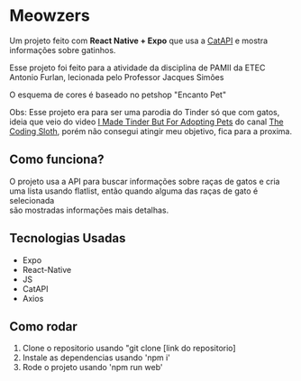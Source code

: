 # Meowzers 

Um projeto feito com **React Native + Expo** que usa a [CatAPI](https://thecatapi.com/) e mostra informações sobre gatinhos.

Esse projeto foi feito para a atividade da disciplina de PAMII da ETEC Antonio Furlan, lecionada pelo Professor Jacques Simões

O esquema de cores é baseado no petshop "Encanto Pet"

Obs: Esse projeto era para ser uma parodia do Tinder só que com gatos, ideia que veio do video [I Made Tinder But For Adopting Pets](https://www.youtube.com/watch?v=_DAb1XDsaHM) do canal [The Coding Sloth](https://www.youtube.com/@TheCodingSloth), porém não consegui atingir meu objetivo, fica para a proxima.

## Como funciona?

O projeto usa a API para buscar informações sobre raças de gatos e cria uma lista usando flatlist, então quando alguma das raças de gato é selecionada<br>
são mostradas informações mais detalhas.

## Tecnologias Usadas

* Expo
* React-Native
* JS
* CatAPI
* Axios

## Como rodar

1. Clone o repositorio usando "git clone [link do repositorio]
2. Instale as dependencias usando 'npm i'
3. Rode o projeto usando 'npm run web'

